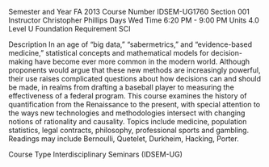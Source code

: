 Semester and Year	FA 2013
Course Number	IDSEM-UG1760
Section	001
Instructor	Christopher Phillips
Days	Wed
Time	6:20 PM - 9:00 PM
Units	4.0
Level	U
Foundation Requirement	SCI

Description
In an age of “big data,” “sabermetrics,” and “evidence-based medicine,” statistical concepts and mathematical models for decision-making have become ever more common in the modern world. Although proponents would argue that these new methods are increasingly powerful, their use raises complicated questions about how decisions can and should be made, in realms from drafting a baseball player to measuring the effectiveness of a federal program. This course examines the history of quantification from the Renaissance to the present, with special attention to the ways new technologies and methodologies intersect with changing notions of rationality and causality. Topics include medicine, population statistics, legal contracts, philosophy, professional sports and gambling. Readings may include Bernoulli, Quetelet, Durkheim, Hacking, Porter.

Course Type
Interdisciplinary Seminars (IDSEM-UG)